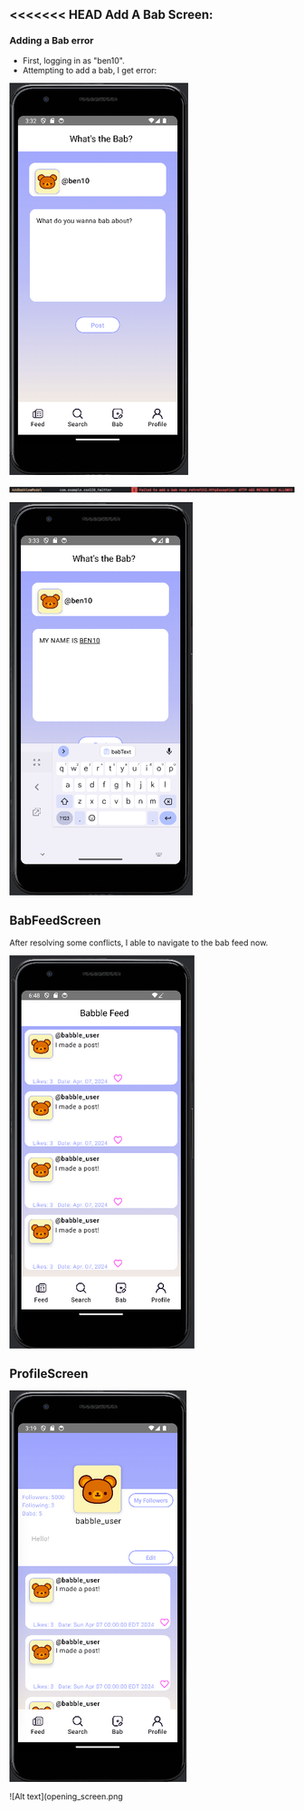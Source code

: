 <<<<<<< HEAD
Add A Bab Screen:
------------------------------

### Adding a Bab error
- First, logging in as "ben10".
- Attempting to add a bab, I get error:


![img.png](Navigating_to_add_screen.png)

![img_1.png](error.png)

![img_2.png](example.png)

BabFeedScreen
---------------------
After resolving some conflicts, I able to navigate to the bab feed now.

![alt text](babble_feed_photo.png)


ProfileScreen
-----------------------------------------

![Alt text](profile_screen_photo.png)

![Alt text](opening_screen.png
